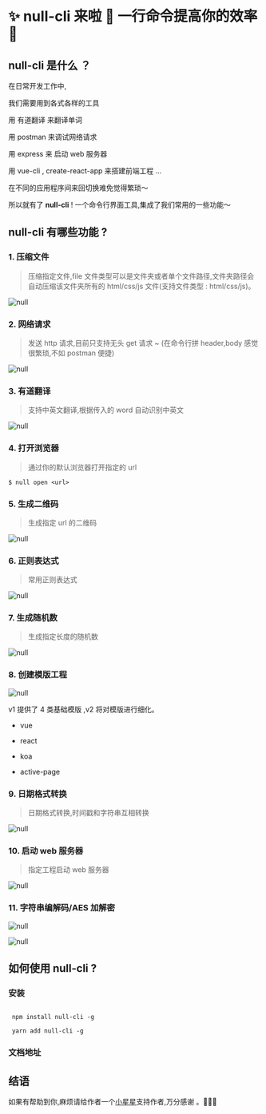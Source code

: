 # ✨ null-cli 来啦 🎉 一行命令提高你的效率 🚀

<!-- ![null](https://raw.githubusercontent.com/webfansplz/null-cli/master/docs/.vuepress/public/null.png) -->

## null-cli 是什么 ？

在日常开发工作中,

我们需要用到各式各样的工具

用 有道翻译 来翻译单词

用 postman 来调试网络请求

用 express 来 启动 web 服务器

用 vue-cli , create-react-app 来搭建前端工程 ...

在不同的应用程序间来回切换难免觉得繁琐～

所以就有了 **null-cli** ! 一个命令行界面工具,集成了我们常用的一些功能～

## null-cli 有哪些功能 ?

### 1. 压缩文件

> 压缩指定文件,file 文件类型可以是文件夹或者单个文件路径,文件夹路径会自动压缩该文件夹所有的 html/css/js 文件(支持文件类型 : html/css/js)。

![null](https://raw.githubusercontent.com/webfansplz/null-cli/master/docs/.vuepress/public/compress.gif)

### 2. 网络请求

> 发送 http 请求,目前只支持无头 get 请求 ~ (在命令行拼 header,body 感觉很繁琐,不如 postman 便捷)

![null](https://raw.githubusercontent.com/webfansplz/null-cli/master/docs/.vuepress/public/fetch.gif)

### 3. 有道翻译

> 支持中英文翻译,根据传入的 word 自动识别中英文

![null](https://raw.githubusercontent.com/webfansplz/null-cli/master/docs/.vuepress/public/youdao.gif)

### 4. 打开浏览器

> 通过你的默认浏览器打开指定的 url

```shell
$ null open <url>
```

### 5. 生成二维码

> 生成指定 url 的二维码

![null](https://raw.githubusercontent.com/webfansplz/null-cli/master/docs/.vuepress/public/qrcode.gif)

### 6. 正则表达式

> 常用正则表达式

![null](https://raw.githubusercontent.com/webfansplz/null-cli/master/docs/.vuepress/public/regex.gif)

### 7. 生成随机数

> 生成指定长度的随机数

![null](https://raw.githubusercontent.com/webfansplz/null-cli/master/docs/.vuepress/public/random.gif)

### 8. 创建模版工程

![null](https://raw.githubusercontent.com/webfansplz/null-cli/master/docs/.vuepress/public/create-koa.gif)

v1 提供了 4 类基础模版 ,v2 将对模版进行细化。

- vue

- react

- koa

- active-page

### 9. 日期格式转换

> 日期格式转换,时间戳和字符串互相转换

![null](https://raw.githubusercontent.com/webfansplz/null-cli/master/docs/.vuepress/public/day.gif)

### 10. 启动 web 服务器

> 指定工程启动 web 服务器

![null](https://raw.githubusercontent.com/webfansplz/null-cli/master/docs/.vuepress/public/serve.gif)

### 11. 字符串编解码/AES 加解密

![null](https://raw.githubusercontent.com/webfansplz/null-cli/master/docs/.vuepress/public/enc.gif)

![null](https://raw.githubusercontent.com/webfansplz/null-cli/master/docs/.vuepress/public/aes.gif)

## 如何使用 null-cli ?

### 安装

```shell

 npm install null-cli -g

 yarn add null-cli -g

```

### 文档地址

## 结语

如果有帮助到你,麻烦请给作者一个[小星星](https://github.com/webfansplz/null-cli)支持作者,万分感谢 。🙏🙏🙏
